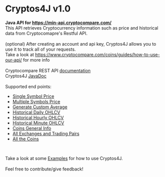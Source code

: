 # Cryptos4J v1.0
**Java API for https://min-api.cryptocompare.com/**
<br>
This API retrieves Cryptocurrency information such as price and historical data from Cryptocomapre's Restful API.
<br><br>
(optional) After creating an account and api key, Cryptos4J allows you to use it to track all of your requests.
<br>
Take a look at https://www.cryptocompare.com/coins/guides/how-to-use-our-api/ for more info
<br><br>
Cryptocompare REST API <a href="https://min-api.cryptocompare.com/documentation">documentation</a>
<br>
Cryptos4J <a href="https://mcfadd.github.io/Cryptos4J/">JavaDoc</a>
<br><br>
Supported end points:
<br>
* <a href="https://min-api.cryptocompare.com/documentation?key=Price&cat=SingleSymbolPriceEndpoint">Single Symbol Price</a>
* <a href="https://min-api.cryptocompare.com/documentation?key=Price&cat=multipleSymbolsPriceEndpoint">Multiple Symbols Price</a>
* <a href="https://min-api.cryptocompare.com/documentation?key=Price&cat=generateAverageEndpoint">Generate Custom Average</a>
* <a href="https://min-api.cryptocompare.com/documentation?key=Historical&cat=dataHistoday">Historical Daily OHLCV</a>
* <a href="https://min-api.cryptocompare.com/documentation?key=Historical&cat=dataHistohour">Historical Hourly OHLCV</a>
* <a href="https://min-api.cryptocompare.com/documentation?key=Historical&cat=dataHistominute">Historical Minute OHLCV</a>
* <a href="https://min-api.cryptocompare.com/data/coin/generalinfo?fsyms=BTC,MLN,DASH&tsym=USD">Coins General Info</a>
* <a href="https://min-api.cryptocompare.com/documentation?key=Other&cat=allExchangesEndpoint">All Exchanges and Trading Pairs</a>
* <a href="https://min-api.cryptocompare.com/documentation?key=Other&cat=allCoinsWithContentEndpoint">All the Coins</a>
<br>

Take a look at some <a href="https://github.com/mcfadd/Cryptos4J/tree/master/Cryptos4J/examples">Examples</a> for how to use Cryptos4J.
<br><br>
Feel free to contribute/give feedback!
